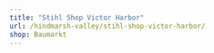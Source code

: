 ```yaml
---
title: "Stihl Shop Victor Harbor"
url: /hindmarsh-valley/stihl-shop-victor-harbor/
shop: Baumarkt
---
```

